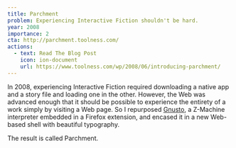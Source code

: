 ```yaml
---
title: Parchment
problem: Experiencing Interactive Fiction shouldn't be hard.
year: 2008
importance: 2
cta: http://parchment.toolness.com/
actions:
  - text: Read The Blog Post
    icon: ion-document
    url: https://www.toolness.com/wp/2008/06/introducing-parchment/
---
```


In 2008, experiencing Interactive Fiction required downloading a native app
and a story file and loading one in the other. However, the Web was advanced
enough that it should be possible to experience the entirety of a work simply
by visiting a Web page. So I repurposed [Gnusto][], a Z-Machine interpreter
embedded in a Firefox extension, and encased it in a new Web-based shell with 
beautiful typography.

The result is called Parchment.

[Gnusto]: https://blogs.gnome.org/tthurman/2008/07/07/parchment/
